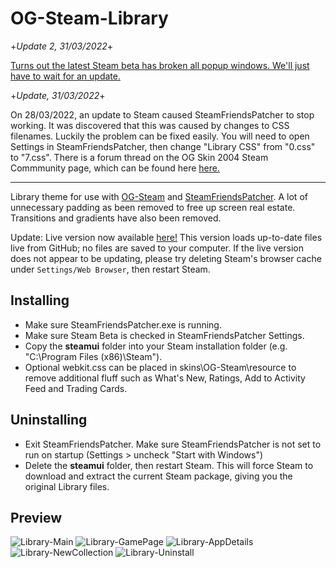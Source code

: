 # OG-Steam-Library

+*Update 2, 31/03/2022*+

<a href=https://steamcommunity.com/groups/SteamClientBeta/discussions/3/3180111663688488908/>Turns out the latest Steam beta has broken all popup windows. We'll just have to wait for an update.</a>

+*Update, 31/03/2022*+

On 28/03/2022, an update to Steam caused SteamFriendsPatcher to stop working. It was discovered that this was caused by changes to CSS filenames. Luckily the problem can be fixed easily. You will need to open Settings in SteamFriendsPatcher, then change "Library CSS" from "0.css" to "7.css". There is a forum thread on the OG Skin 2004 Steam Commmunity page, which can be found here <a href="https://steamcommunity.com/groups/og-skin/discussions/1/3187992943275121931/">here.</a>

---

Library theme for use with <a href="https://github.com/ungstein/OG-Steam">OG-Steam</a> and <a href="https://github.com/PhantomGamers/SteamFriendsPatcher">SteamFriendsPatcher<a>. A lot of unnecessary padding as been removed to free up screen real estate. Transitions and gradients have also been removed.

Update: Live version now available <a href="https://ungstein.github.io/og-steam-library/og-steam-library-live.zip">here!</a>
This version loads up-to-date files live from GitHub; no files are saved to your computer. If the live version does not appear to be updating, please try deleting Steam's browser cache under `Settings/Web Browser`, then restart Steam.

Installing
-

* Make sure SteamFriendsPatcher.exe is running.
* Make sure Steam Beta is checked in SteamFriendsPatcher Settings.
* Copy the **steamui** folder into your Steam installation folder (e.g. "C:\Program Files (x86)\Steam").
* Optional webkit.css can be placed in skins\OG-Steam\resource to remove additional fluff such as What's New, Ratings, Add to Activity Feed and Trading Cards.

Uninstalling
-

* Exit SteamFriendsPatcher. Make sure SteamFriendsPatcher is not set to run on startup (Settings > uncheck "Start with Windows")
* Delete the **steamui** folder, then restart Steam. This will force Steam to download and extract the current Steam package, giving you the original Library files.
  
Preview
-
![Library-Main](https://i.imgur.com/iGQpX2O.png)
![Library-GamePage](https://i.imgur.com/mtTseOO.png)
![Library-AppDetails](https://i.imgur.com/PYlLftU.png)
![Library-NewCollection](https://i.imgur.com/91nr8si.png)
![Library-Uninstall](https://i.imgur.com/H7pRyRr.png)
